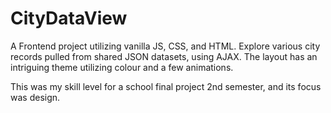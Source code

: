 # CityDataView
A Frontend project utilizing vanilla JS, CSS, and HTML. Explore various city records pulled from shared JSON datasets, using AJAX. The layout has an intriguing theme utilizing colour and a few animations.

This was my skill level for a school final project 2nd semester, and its focus was design.
